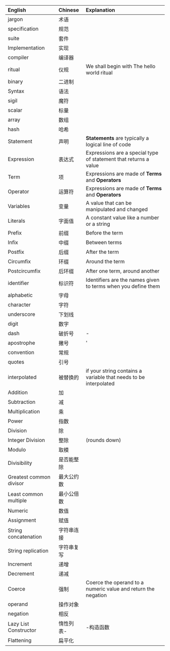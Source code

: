 | English                 | Chinese | Explanation                              |
| :---------------------- | :------ | :--------------------------------------- |
| jargon                  | 术语      |                                          |
| specification           | 规范      |                                          |
| suite                   | 套件      |                                          |
| Implementation          | 实现      |                                          |
| compiler                | 编译器     |                                          |
| ritual                  | 仪规      | We shall begin with The hello world ritual |
| binary                  | 二进制     |                                          |
| Syntax                  | 语法      |                                          |
| sigil                   | 魔符      |                                          |
| scalar                  | 标量      |                                          |
| array                   | 数组      |                                          |
| hash                    | 哈希      |                                          |
| Statement               | 声明      | **Statements** are typically a logical line of code |
| Expression              | 表达式     | Expressions are a special type of statement that returns a value |
| Term                    | 项       | Expressions are made of **Terms** and **Operators** |
| Operator                | 运算符     | Expressions are made of **Terms** and **Operators** |
| Variables               | 变量      | A value that can be manipulated and changed |
| Literals                | 字面值     | A constant value like a number or a string |
| Prefix                  | 前缀      | Before the term                          |
| Infix                   | 中缀      | Between terms                            |
| Postfix                 | 后缀      | After the term                           |
| Circumfix               | 环缀      | Around the term                          |
| Postcircumfix           | 后环缀     | After one term, around another           |
| identifier              | 标识符     | Identifiers are the names given to terms when you define them |
| alphabetic              | 字母      |                                          |
| character               | 字符      |                                          |
| underscore              | 下划线     |                                          |
| digit                   | 数字      |                                          |
| dash                    | 破折号     | -                                        |
| apostrophe              | 撇号      | '                                        |
| convention              | 常规      |                                          |
| quotes                  | 引号      |                                          |
| interpolated            | 被替换的    | if your string contains a variable that needs to be interpolated |
| Addition                | 加       |                                          |
| Subtraction             | 减       |                                          |
| Multiplication          | 乘       |                                          |
| Power                   | 指数      |                                          |
| Division                | 除       |                                          |
| Integer Division        | 整除      | (rounds down)                            |
| Modulo                  | 取模      |                                          |
| Divisibility            | 是否能整除   |                                          |
| Greatest common divisor | 最大公约数   |                                          |
| Least common multiple   | 最小公倍数   |                                          |
| Numeric                 | 数值      |                                          |
| Assignment              | 赋值      |                                          |
| String concatenation    | 字符串连接   |                                          |
| String replication      | 字符串复写   |                                          |
| Increment               | 递增      |                                          |
| Decrement               | 递减      |                                          |
| Coerce                  | 强制      | Coerce the operand to a numeric value and return the negation |
| operand                 | 操作对象    |                                          |
| negation                | 相反      |                                          |
| Lazy List Constructor   | 惰性列表-   | -构造函数                                    |
| Flattening              | 扁平化     |                                          |